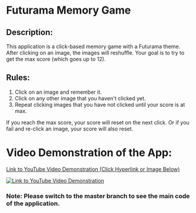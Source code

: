 # Futurama Memory Game

## Description:
This application is a click-based memory game with a Futurama theme. After clicking on an image, the images will reshuffle. Your goal is to try to get the max score (which goes up to 12).

## Rules:
1. Click on an image and remember it.
2. Click on any other image that you haven't clicked yet.
3. Repeat clicking images that you have not clicked until your score is at max.

If you reach the max score, your score will reset on the next click. Or if you fail and re-click an image, your score will also reset.

# Video Demonstration of the App:

[Link to YouTube Video Demonstration (Click Hyperlink or Image Below)](https://www.youtube.com/watch?v=FwgJaC0qbG0)

[![Link to YouTube Video Demonstration](https://img.youtube.com/vi/FwgJaC0qbG0/0.jpg)](https://www.youtube.com/watch?v=FwgJaC0qbG0 "Memory Game")

### Note: Please switch to the master branch to see the main code of the application.
